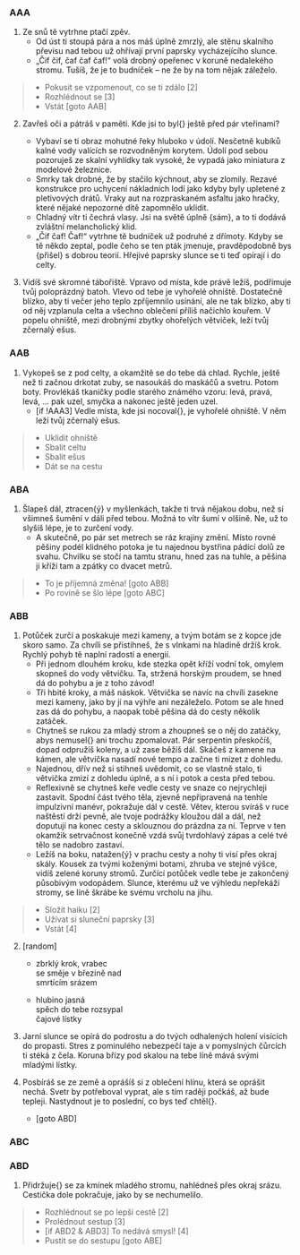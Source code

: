 
### AAA

1. Ze snů tě vytrhne ptačí zpěv.
   * Od úst ti stoupá pára a nos máš úplně zmrzlý, ale stěnu skalního převisu nad tebou už ohřívají první paprsky vycházejícího slunce.
   * „Čif čif, čaf čaf čaf!“ volá drobný opeřenec v koruně nedalekého stromu. Tušíš, že je to budníček – ne že by na tom nějak záleželo.

>* Pokusit se vzpomenout, co se ti zdálo [2]
>* Rozhlédnout se [3]
>* Vstát [goto AAB]

2. Zavřeš oči a pátráš v paměti. Kde jsi to byl{} ještě před pár vteřinami?
   * Vybaví se ti obraz mohutné řeky hluboko v údolí. Nesčetně kubíků kalné vody valících se rozvodněným korytem. Údolí pod sebou pozoruješ ze skalní vyhlídky tak vysoké, že vypadá jako miniatura z modelové železnice.
   * Smrky tak drobné, že by stačilo kýchnout, aby se zlomily. Rezavé konstrukce pro uchycení nákladních lodí jako kdyby byly upletené z pletivových drátů. Vraky aut na rozpraskaném asfaltu jako hračky, které nějaké nepozorné dítě zapomnělo uklidit.
   * Chladný vítr ti čechrá vlasy. Jsi na světě úplně {sám}, a to ti dodává zvláštní melancholický klid.
   * „Čif čaf! Čaf!“ vytrhne tě budníček už podruhé z dřímoty. Kdyby se tě někdo zeptal, podle čeho se ten pták jmenuje, pravděpodobně bys {přišel} s dobrou teorií. Hřejivé paprsky slunce se ti teď opírají i do celty.

3. Vidíš své skromné tábořiště. Vpravo od místa, kde právě ležíš, podřimuje tvůj poloprázdný batoh. Vlevo od tebe je vyhořelé ohniště. Dostatečně blízko, aby ti večer jeho teplo zpříjemnilo usínání, ale ne tak blízko, aby ti od něj vzplanula celta a všechno oblečení příliš načichlo kouřem. V popelu ohniště, mezi drobnými zbytky ohořelých větviček, leží tvůj zčernalý ešus.

### AAB

1. Vykopeš se z pod celty, a okamžitě se do tebe dá chlad. Rychle, ještě než ti začnou drkotat zuby, se nasoukáš do maskáčů a svetru. Potom boty. Provlékáš tkaničky podle starého známého vzoru: levá, pravá, levá, ... pak uzel, smyčka a nakonec ještě jeden uzel.
   * [if !AAA3] Vedle místa, kde jsi nocoval{}, je vyhořelé ohniště. V něm leží tvůj zčernalý ešus.

>* Uklidit ohniště
>* Sbalit celtu
>* Sbalit ešus
>* Dát se na cestu


### ABA

1. Šlapeš dál, ztracen{ý} v myšlenkách, takže ti trvá nějakou dobu, než si všimneš šumění v dáli před tebou. Možná to vítr šumí v olšině. Ne, už to slyšíš lépe, je to zurčení vody.
   * A skutečně, po pár set metrech se ráz krajiny změní. Místo rovné pěšiny podél klidného potoka je tu najednou bystřina pádící dolů ze svahu. Chvilku se stočí na tamtu stranu, hned zas na tuhle, a pěšina ji kříží tam a zpátky co dvacet metrů.

>* To je příjemná změna! [goto ABB]
>* Po rovině se šlo lépe [goto ABC]

### ABB

1. Potůček zurčí a poskakuje mezi kameny, a tvým botám se z kopce jde skoro samo. Za chvíli se přistihneš, že s vlnkami na hladině držíš krok. Rychlý pohyb tě naplní radostí a energií.
   * Při jednom dlouhém kroku, kde stezka opět kříží vodní tok, omylem skopneš do vody větvičku. Ta, stržená horským proudem, se hned dá do pohybu a je z toho závod!
   * Tři hbité kroky, a máš náskok. Větvička se navíc na chvíli zasekne mezi kameny, jako by jí na výhře ani nezáleželo. Potom se ale hned zas dá do pohybu, a naopak tobě pěšina dá do cesty několik zatáček.
   * Chytneš se rukou za mladý strom a zhoupneš se o něj do zatáčky, abys nemusel{} ani trochu zpomalovat. Pár serpentin přeskočíš, dopad odpružíš koleny, a už zase běžíš dál. Skáčeš z kamene na kámen, ale větvička nasadí nové tempo a začne ti mizet z dohledu.
   * Najednou, dřív než si stihneš uvědomit, co se vlastně stalo, ti větvička zmizí z dohledu úplně, a s ní i potok a cesta před tebou.
   * Reflexivně se chytneš keře vedle cesty ve snaze co nejrychleji zastavit. Spodní část tvého těla, zjevně nepřipravená na tenhle impulzivní manévr, pokražuje dál v cestě. Větev, kterou svíráš v ruce naštěstí drží pevně, ale tvoje podrážky kloužou dál a dál, než doputují na konec cesty a sklouznou do prázdna za ní. Teprve v ten okamžik setrvačnost konečně vzdá svůj tvrdohlavý zápas a celé tvé tělo se nadobro zastaví.
   * Ležíš na boku, natažen{ý} v prachu cesty a nohy ti visí přes okraj skály. Kousek za tvými koženými botami, zhruba ve stejné výšce, vidíš zelené koruny stromů. Zurčící potůček vedle tebe je zakončený působivým vodopádem. Slunce, kterému už ve výhledu nepřekáží stromy, se líně škrábe ke svému vrcholu na jihu.

>* Složit haiku [2]
>* Užívat si sluneční paprsky [3]
>* Vstát [4]

2. [random]
   * zbrklý krok, vrabec \
     se směje v březině nad \
     smrtícím srázem

   * hlubino jasná \
     spěch do tebe rozsypal \
     čajové lístky

3. Jarní slunce se opírá do podrostu a do tvých odhalených holení visících do propasti. Stres z pominulého nebezpečí taje a v pomyslných čůrcích ti stéká z čela. Koruna břízy pod skalou na tebe líně mává svými mladými lístky.

4. Posbíráš se ze země a oprášíš si z oblečení hlínu, která se oprášit nechá. Svetr by potřeboval vyprat, ale s tím raději počkáš, až bude tepleji. Nastydnout je to poslední, co bys teď chtěl{}.
   * [goto ABD]

### ABC

### ABD
1. Přidržuje{} se za kmínek mladého stromu, nahlédneš přes okraj srázu. Cestička dole pokračuje, jako by se nechumelilo.

>* Rozhlédnout se po lepší cestě [2]
>* Prolédnout sestup [3]
>* [if ABD2 & ABD3] To nedává smysl! [4]
>* Pustit se do sestupu [goto ABE]

